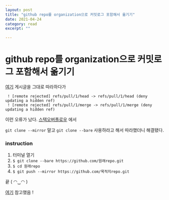 ```yaml
---
layout: post
title: "github repo를 organization으로 커밋로그 포함해서 옮기기" 
date: 2021-04-24
category: read 
excerpt: ""

---
```


# github repo를 organization으로 커밋로그 포함해서 옮기기

[여기](https://oizys18.github.io/2020-08-03/Git-mirroring) 게시글을 그대로 따라하다가

```
 ! [remote rejected] refs/pull/1/head -> refs/pull/1/head (deny updating a hidden ref)
 ! [remote rejected] refs/pull/1/merge -> refs/pull/1/merge (deny updating a hidden ref)
```

이런 오류가 났다. [스택오버플로우](https://stackoverflow.com/questions/34265266/remote-rejected-errors-after-mirroring-a-git-repository) 에서

`git clone --mirror` 말고 `git clone --bare` 사용하라고 해서 따라했더니 해결됐다.

### instruction

1. 터미널 열기
2. `$ git clone --bare https://github.com/원래repo.git`
3. `$ cd 원래repo`
4. `$ git push --mirror https://github.com/목적지repo.git`

끝 ( ◠‿◠ ) 

[여기](https://docs.github.com/en/github/creating-cloning-and-archiving-repositories/duplicating-a-repository) 참고했음 !

